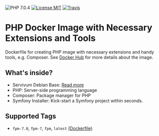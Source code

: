 ![PHP 7.0.4](https://img.shields.io/badge/PHP-7.0.4-brightgreen.svg?style=flat-square) [![License MIT](https://img.shields.io/badge/license-MIT-blue.svg?style=flat-square)](https://opensource.org/licenses/MIT) [![Travis](https://img.shields.io/travis/Servivum/docker-php.svg?style=flat-square)](https://travis-ci.org/Servivum/docker-php)

# PHP Docker Image with Necessary Extensions and Tools

Dockerfile for creating PHP image with necessary extensions and handy tools, e.g. Composer. See 
[Docker Hub](https://hub.docker.com/r/servivum/php) for more details about the image.

## What's inside?

- Servivum Debian Base: [Read more](https://github.com/Servivum/docker-debian)
- PHP: Server-side programming language
- Composer: Package manager for PHP
- Symfony Installer: Kick-start a Symfony project within seconds.

## Supported Tags

- `fpm-7.0`, `fpm-7`, `fpm`, `latest` [(Dockerfile)](https://github.com/Servivum/docker-php)